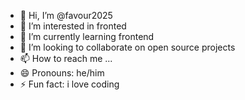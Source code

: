 - 👋 Hi, I’m @favour2025
- 👀 I’m interested in fronted 
- 🌱 I’m currently learning frontend
- 💞️ I’m looking to collaborate on open source projects
- 📫 How to reach me ...
- 😄 Pronouns: he/him
- ⚡ Fun fact: i love coding

<!---
favour2025/favour2025 is a ✨ special ✨ repository because its `README.md` (this file) appears on your GitHub profile.
You can click the Preview link to take a look at your changes.
--->
